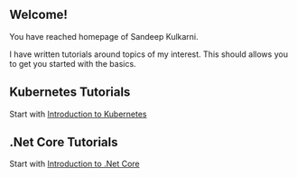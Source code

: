 ## **Welcome!**

You have reached homepage of Sandeep Kulkarni.

I have written tutorials around topics of my interest. This should allows you to get you started with the basics.

## **Kubernetes Tutorials**

Start with [Introduction to Kubernetes](kubernetes/introduction.md)

## **.Net Core Tutorials**

Start with [Introduction to .Net Core](dotnetcore/introduction.md)
